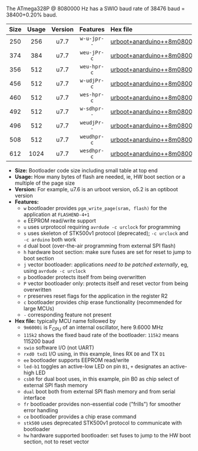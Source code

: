 The ATmega328P @ 8080000 Hz has a SWIO baud rate of 38476 baud = 38400+0.20% baud.

|Size|Usage|Version|Features|Hex file|
|:-:|:-:|:-:|:-:|:--|
|250|256|u7.7|`w-u-jpr--`|[urboot+anarduino++8m0800i+++38k4_swio_rxd0_txd1_led+b1.hex](https://raw.githubusercontent.com/stefanrueger/urboot.hex/main/boards/anarduino/internal_oscillator/fint++8m0800_Hz/br+++38k4_bps/urboot+anarduino++8m0800i+++38k4_swio_rxd0_txd1_led+b1.hex)|
|374|384|u7.7|`weu-jPr-c`|[urboot+anarduino++8m0800i+++38k4_swio_rxd0_txd1_ee_led+b1_fr_ce.hex](https://raw.githubusercontent.com/stefanrueger/urboot.hex/main/boards/anarduino/internal_oscillator/fint++8m0800_Hz/br+++38k4_bps/urboot+anarduino++8m0800i+++38k4_swio_rxd0_txd1_ee_led+b1_fr_ce.hex)|
|356|512|u7.7|`weu-hpr-c`|[urboot+anarduino++8m0800i+++38k4_swio_rxd0_txd1_ee_led+b1_fr_ce_hw.hex](https://raw.githubusercontent.com/stefanrueger/urboot.hex/main/boards/anarduino/internal_oscillator/fint++8m0800_Hz/br+++38k4_bps/urboot+anarduino++8m0800i+++38k4_swio_rxd0_txd1_ee_led+b1_fr_ce_hw.hex)|
|456|512|u7.7|`w-udjPr-c`|[urboot+anarduino++8m0800i+++38k4_swio_rxd0_txd1_led+b1_csd5_dual_fr_ce.hex](https://raw.githubusercontent.com/stefanrueger/urboot.hex/main/boards/anarduino/internal_oscillator/fint++8m0800_Hz/br+++38k4_bps/urboot+anarduino++8m0800i+++38k4_swio_rxd0_txd1_led+b1_csd5_dual_fr_ce.hex)|
|460|512|u7.7|`wes-hpr-c`|[urboot+anarduino++8m0800i+++38k4_swio_rxd0_txd1_ee_led+b1_fr_ce_stk500_hw.hex](https://raw.githubusercontent.com/stefanrueger/urboot.hex/main/boards/anarduino/internal_oscillator/fint++8m0800_Hz/br+++38k4_bps/urboot+anarduino++8m0800i+++38k4_swio_rxd0_txd1_ee_led+b1_fr_ce_stk500_hw.hex)|
|492|512|u7.7|`w-sdhpr--`|[urboot+anarduino++8m0800i+++38k4_swio_rxd0_txd1_led+b1_csd5_dual_stk500_hw.hex](https://raw.githubusercontent.com/stefanrueger/urboot.hex/main/boards/anarduino/internal_oscillator/fint++8m0800_Hz/br+++38k4_bps/urboot+anarduino++8m0800i+++38k4_swio_rxd0_txd1_led+b1_csd5_dual_stk500_hw.hex)|
|496|512|u7.7|`weudjPr--`|[urboot+anarduino++8m0800i+++38k4_swio_rxd0_txd1_ee_led+b1_csd5_dual_fr.hex](https://raw.githubusercontent.com/stefanrueger/urboot.hex/main/boards/anarduino/internal_oscillator/fint++8m0800_Hz/br+++38k4_bps/urboot+anarduino++8m0800i+++38k4_swio_rxd0_txd1_ee_led+b1_csd5_dual_fr.hex)|
|508|512|u7.7|`weudhpr-c`|[urboot+anarduino++8m0800i+++38k4_swio_rxd0_txd1_ee_led+b1_csd5_dual_fr_ce_hw.hex](https://raw.githubusercontent.com/stefanrueger/urboot.hex/main/boards/anarduino/internal_oscillator/fint++8m0800_Hz/br+++38k4_bps/urboot+anarduino++8m0800i+++38k4_swio_rxd0_txd1_ee_led+b1_csd5_dual_fr_ce_hw.hex)|
|612|1024|u7.7|`wesdhpr-c`|[urboot+anarduino++8m0800i+++38k4_swio_rxd0_txd1_ee_led+b1_csd5_dual_fr_ce_stk500_hw.hex](https://raw.githubusercontent.com/stefanrueger/urboot.hex/main/boards/anarduino/internal_oscillator/fint++8m0800_Hz/br+++38k4_bps/urboot+anarduino++8m0800i+++38k4_swio_rxd0_txd1_ee_led+b1_csd5_dual_fr_ce_stk500_hw.hex)|

- **Size:** Bootloader code size including small table at top end
- **Usage:** How many bytes of flash are needed, ie, HW boot section or a multiple of the page size
- **Version:** For example, u7.6 is an urboot version, o5.2 is an optiboot version
- **Features:**
  + `w` bootloader provides `pgm_write_page(sram, flash)` for the application at `FLASHEND-4+1`
  + `e` EEPROM read/write support
  + `u` uses urprotocol requiring `avrdude -c urclock` for programming
  + `s` uses skeleton of STK500v1 protocol (deprecated); `-c urclock` and `-c arduino` both work
  + `d` dual boot (over-the-air programming from external SPI flash)
  + `h` hardware boot section: make sure fuses are set for reset to jump to boot section
  + `j` vector bootloader: applications *need to be patched externally*, eg, using `avrdude -c urclock`
  + `p` bootloader protects itself from being overwritten
  + `P` vector bootloader only: protects itself and reset vector from being overwritten
  + `r` preserves reset flags for the application in the register R2
  + `c` bootloader provides chip erase functionality (recommended for large MCUs)
  + `-` corresponding feature not present
- **Hex file:** typically MCU name followed by
  + `9m6000i` is F<sub>CPU</sub> of an internal oscillator, here 9.6000 MHz
  + `115k2` shows the fixed baud rate of the bootloader: `115k2` means 115200 baud
  + `swio` software I/O (not UART)
  + `rxd0 txd1` I/O using, in this example, lines RX `D0` and TX `D1`
  + `ee` bootloader supports EEPROM read/write
  + `led-b1` toggles an active-low LED on pin `B1`, `+` designates an active-high LED
  + `csb0` for dual boot uses, in this example, pin B0 as chip select of external SPI flash memory
  + `dual` boot both from external SPI flash memory and from serial interface
  + `fr` bootloader provides non-essential code ("frills") for smoother error handling
  + `ce` bootloader provides a chip erase command
  + `stk500` uses deprecated STK500v1 protocol to communicate with bootloader
  + `hw` hardware supported bootloader: set fuses to jump to the HW boot section, not to reset vector
